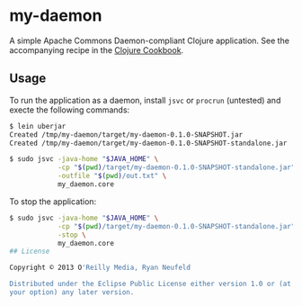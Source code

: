 # my-daemon

A simple Apache Commons Daemon-compliant Clojure application. See the
accompanying recipe in the [Clojure Cookbook](http://clojure-cookbook.com).

## Usage

To run the application as a daemon, install `jsvc` or `procrun` (untested) and execte the following commands:

```sh
$ lein uberjar
Created /tmp/my-daemon/target/my-daemon-0.1.0-SNAPSHOT.jar
Created /tmp/my-daemon/target/my-daemon-0.1.0-SNAPSHOT-standalone.jar

$ sudo jsvc -java-home "$JAVA_HOME" \
            -cp "$(pwd)/target/my-daemon-0.1.0-SNAPSHOT-standalone.jar" \
            -outfile "$(pwd)/out.txt" \
            my_daemon.core
````

To stop the application:

```sh
$ sudo jsvc -java-home "$JAVA_HOME" \
            -cp "$(pwd)/target/my-daemon-0.1.0-SNAPSHOT-standalone.jar" \
            -stop \
            my_daemon.core
## License

Copyright © 2013 O'Reilly Media, Ryan Neufeld

Distributed under the Eclipse Public License either version 1.0 or (at
your option) any later version.
